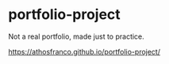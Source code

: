 # portfolio-project
Not a real portfolio, made just to practice.

https://athosfranco.github.io/portfolio-project/

